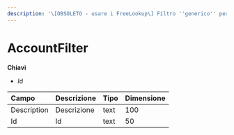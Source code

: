 ```yaml
---
description: '\[OBSOLETO - usare i FreeLookup\] Filtro ''generico'' per un cliente'
---
```


# AccountFilter

**Chiavi**

* _Id_

| Campo | Descrizione | Tipo | Dimensione |
| :--- | :--- | :--- | :--- |
| Description | Descrizione | text | 100 |
| Id | Id | text | 50 |

